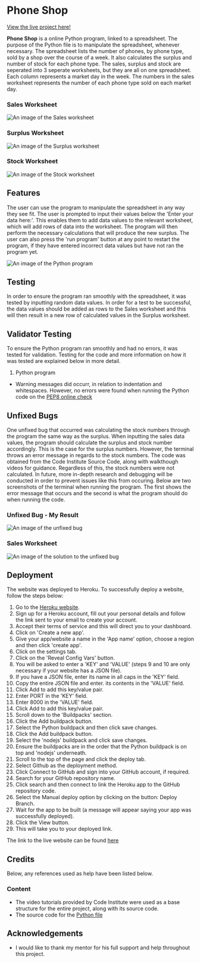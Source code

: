 # Phone Shop

[View the live project here!](https://phone-shop-python.herokuapp.com/)

**Phone Shop** is a online Python program, linked to a spreadsheet. The purpose of the Python file is to manipulate the spreadsheet, whenever necessary. The spreadsheet lists the number of phones, by phone type, sold by a shop over the course of a week. It also calculates the surplus and number of stock for each phone type. The sales, surplus and stock are seperated into 3 seperate worksheets, but they are all on one spreadsheet. Each column represents a market day in the week. The numbers in the sales worksheet represents the number of each phone type sold on each market day.

### Sales Worksheet
![An image of the Sales worksheet](assets/images/Sales%20worksheet.png)

### Surplus Worksheet
![An image of the Surplus worksheet](assets/images/Surplus%20worksheet.png)

### Stock Worksheet
![An image of the Stock worksheet](assets/images/Stock%20worksheet.png)

## Features

The user can use the program to manipulate the spreadsheet in any way they see fit. The user is prompted to input their values below the 'Enter your data here:'. This enables them to add data values to the relevant worksheet, which will add rows of data into the worksheet. The program will then perform the necessary calculations that will produce the new surplus. The user can also press the 'run program' button at any point to restart the program, if they have entered incorrect data values but have not ran the program yet.

![An image of the Python program](assets/images/Python%20Program.png)


## Testing

In order to ensure the program ran smoothly with the spreadsheet, it was tested by inputting random data values. In order for a test to be successful, the data values should be added as rows to the Sales worksheet and this will then result in a new row of calculated values in the Surplus worksheet.

## Validator Testing

To ensure the Python program ran smoothly and had no errors, it was tested for validation. Testing for the code and more information on how it was tested are explained below in more detail.

1. Python program 
-  Warning messages did occurr, in relation to indentation and whitespaces. However, no errors were found when running the Python code on the [PEP8 online check](http://pep8online.com/)


## Unfixed Bugs

One unfixed bug that occurred was calculating the stock numbers through the program the same way as the surplus. When inputting the sales data values, the program should calculate the surplus and stock number accordingly. This is the case for the surplus numbers. However, the terminal throws an error message in regards to the stock numbers. The code was obtained from the Code Institute Source Code, along with walkthough videos for guidance. Regardless of this, the stock numbers were not calculated. In future, more in-depth research and debugging will be conducted in order to prevent issues like this from occuring. Below are two screenshots of the terminal when running the program. The first shows the error message that occurs and the second is what the program should do when running the code.

### Unfixed Bug - My Result
![An image of the unfixed bug](assets/images/Unfixed%20bug%20-%20my%20result.png)

### Sales Worksheet
![An image of the solution to the unfixed bug](assets/images/Unfixed%20bug%20-%20solution.png)

## Deployment

The website was deployed to Heroku. To successfully deploy a website, follow the steps below:

1. Go to the [Heroku website](https://www.heroku.com/).
2. Sign up for a Heroku account, fill out your personal details and follow the link sent to your email to create your account.
3. Accept their terms of service and this will direct you to your dashboard.
4. Click on 'Create a new app'.
5. Give your app/website a name in the 'App name' option, choose a region and then click 'create app'.
6. Click on the settings tab.
7. Click on the 'Reveal Config Vars' button.
8. You will be asked to enter a 'KEY' and 'VALUE' (steps 9 and 10 are only necessary if your website has a JSON file).
9. If you have a JSON file, enter its name in all caps in the 'KEY' field.
10. Copy the entire JSON file and enter. its contents in the 'VALUE' field.
11. Click Add to add this key/value pair.
12. Enter PORT in the 'KEY' field.
13. Enter 8000 in the 'VALUE' field.
14. Click Add to add this key/value pair.
15. Scroll down to the 'Buildpacks' section.
16. Click the Add buildpack button.
17. Select the Python buildpack and then click save changes.
18. Click the Add buildpack button.
19. Select the 'nodejs' buildpack and click save changes.
20. Ensure the buildpacks are in the order that the Python buildpack is on top and 'nodejs' underneath.
21. Scroll to the top of the page and click the deploy tab.
22. Select Github as the deployment method.
23. Click Connect to GitHub and sign into your GitHub account, if required.
24. Search for your GitHub repository name.
25. Click search and then connect to link the Heroku app to the GitHub repository code.
26. Select the Manual deploy option by clicking on the button: Deploy Branch.
27. Wait for the app to be built (a message will appear saying your app was successfully deployed).
28. Click the View button.
29. This will take you to your deployed link.

The link to the live website can be found [here](https://phone-shop-python.herokuapp.com/)


## Credits

Below, any references used as help have been listed below. 

### Content

- The video tutorials provided by Code Institute were used as a base structure for the entire project, along with its source code.
- The source code for the [Python file](https://github.com/Code-Institute-Solutions/love-sandwiches-p5-sourcecode/blob/master/05-deployment/01-deployment-part-1/run.py)

## Acknowledgements

- I would like to thank my mentor for his full support and help throughout this project.